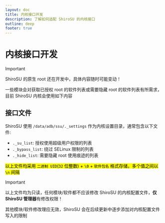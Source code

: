 ```yaml
---
layout: doc
title: 内核接口开发
description: 了解如何适配 ShiroSU 的内核接口
outline: deep
footer: true
---
```


# **内核接口开发**

> [!IMPORTANT]
> ShiroSU 的原生 root 还在开发中，具体内容随时可能变动！

一些模块会对获取已授权 root 的软件列表或需要隐藏 root 的软件列表有所需求，
目前 ShiroSU 内核会使用如下内容

## 接口文件

ShiroSU 使用 `/data/adb/ssu/._settings` 作为内核设置目录，通常包含以下文件:

- `._su_list`: 授权使用超级用户权限的列表
- `._bypass_list`: 绕过 SELinux 限制的列表
- `._hide_list`: 需要隐藏 root 使用痕迹的列表

<mark>以上文件均采用 `二进制 UID`(`32` 位整数) + `\0` + `软件包名` 格式存储，多个值之间以 `\n` 间隔</mark>

> [!IMPORTANT]
> 以上文件均为只读，任何模块/软件都不应该修改 ShiroSU 的内核配置文件，**仅 ShiroSU 管理器**有修改权限！
>
> 其他模块/软件修改理应无效，ShiroSU 会在后续更新中逐步添加对内核配置文件写入的限制
